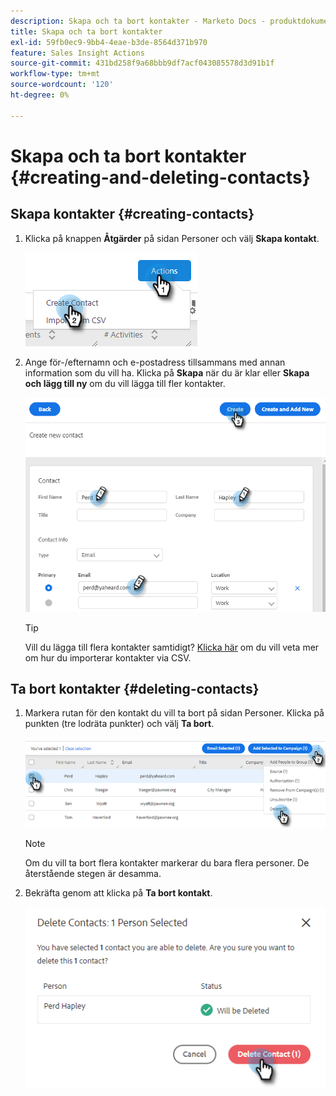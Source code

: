 ```yaml
---
description: Skapa och ta bort kontakter - Marketo Docs - produktdokumentation
title: Skapa och ta bort kontakter
exl-id: 59fb0ec9-9bb4-4eae-b3de-8564d371b970
feature: Sales Insight Actions
source-git-commit: 431bd258f9a68bbb9df7acf043085578d3d91b1f
workflow-type: tm+mt
source-wordcount: '120'
ht-degree: 0%

---
```


# Skapa och ta bort kontakter {#creating-and-deleting-contacts}

## Skapa kontakter {#creating-contacts}

1. Klicka på knappen **Åtgärder** på sidan Personer och välj **Skapa kontakt**.

   ![](assets/creating-and-deleting-contacts-1.png)

1. Ange för-/efternamn och e-postadress tillsammans med annan information som du vill ha. Klicka på **Skapa** när du är klar eller **Skapa och lägg till ny** om du vill lägga till fler kontakter.

   ![](assets/creating-and-deleting-contacts-2.png)

   >[!TIP]
   >
   >Vill du lägga till flera kontakter samtidigt? [Klicka här](/help/marketo/product-docs/marketo-sales-insight/actions/people/managing-contacts/import-contacts-via-csv.md) om du vill veta mer om hur du importerar kontakter via CSV.

## Ta bort kontakter {#deleting-contacts}

1. Markera rutan för den kontakt du vill ta bort på sidan Personer. Klicka på punkten (tre lodräta punkter) och välj **Ta bort**.

   ![](assets/creating-and-deleting-contacts-3.png)

   >[!NOTE]
   >
   >Om du vill ta bort flera kontakter markerar du bara flera personer. De återstående stegen är desamma.

1. Bekräfta genom att klicka på **Ta bort kontakt**.

   ![](assets/creating-and-deleting-contacts-4.png)
